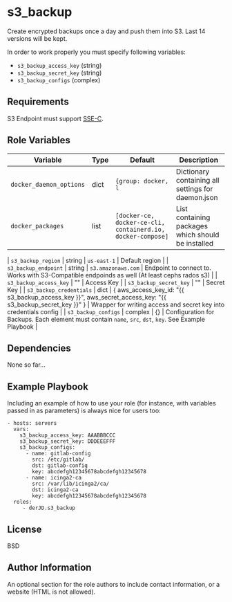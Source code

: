 s3_backup
=========

Create encrypted backups once a day and push them into S3.
Last 14 versions will be kept.

In order to work properly you must specify following variables:
* `s3_backup_access_key` (string)
* `s3_backup_secret_key` (string)
* `s3_backup_configs` (complex)

Requirements
------------

S3 Endpoint must support [SSE-C](https://docs.aws.amazon.com/AmazonS3/latest/dev/ServerSideEncryptionCustomerKeys.html).

Role Variables
--------------

| Variable | Type | Default | Description |
| -------- | ---- | ------- | ----------- |
| `docker_daemon_options` | dict | `{group: docker, l` | Dictionary containing all settings for daemon.json |
| `docker_packages` | list | `[docker-ce, docker-ce-cli, containerd.io, docker-compose]` | List containing packages which should be installed |

| `s3_backup_region` | string | `us-east-1` | Default region |
| `s3_backup_endpoint` | string | `s3.amazonaws.com` | Endpoint to connect to. Works with S3-Compatible endpoinds as well (At least cephs rados s3) |
| `s3_backup_access_key` | "" | Access Key |
| `s3_backup_secret_key` | "" | Secret Key |
| `s3_backup_credentials` | dict | { aws_access_key_id: "{{ s3_backup_access_key }}", aws_secret_access_key: "{{ s3_backup_secret_key }}" } | Wrapper for writing access and secret key into credentials config |
| `s3_backup_configs` | complex | {} | Configuration for Backups. Each element must contain `name`, `src`, `dst`, `key`.  See Example Playbook |

Dependencies
------------

None so far...

Example Playbook
----------------

Including an example of how to use your role (for instance, with variables passed in as parameters) is always nice for users too:

    - hosts: servers
      vars:
        s3_backup_access_key: AAABBBCCC
        s3_backup_secret_key: DDDEEEFFF
        s3_backup_configs:
          - name: gitlab-config
            src: /etc/gitlab/
            dst: gitlab-config
            key: abcdefgh12345678abcdefgh12345678
          - name: icinga2-ca
            src: /var/lib/icinga2/ca/
            dst: icinga2-ca
            key: abcdefgh12345678abcdefgh12345678
      roles:
         - derJD.s3_backup

License
-------

BSD

Author Information
------------------

An optional section for the role authors to include contact information, or a website (HTML is not allowed).
